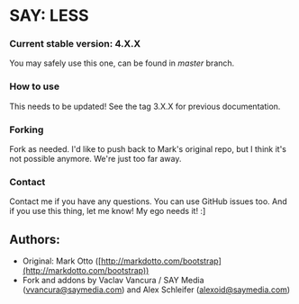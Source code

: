SAY: LESS
=========
	


### Current stable version: 4.X.X

You may safely use this one, can be found in _master_ branch.



### How to use

This needs to be updated! See the tag 3.X.X for previous documentation.



### Forking

Fork as needed. I'd like to push back to Mark's original repo, but I think it's not possible anymore. We're just too far away.



### Contact

Contact me if you have any questions. You can use GitHub issues too. And if you use this thing, let me know! My ego needs it! :]


	
## Authors:

* Original: Mark Otto ([http://markdotto.com/bootstrap](http://markdotto.com/bootstrap))
* Fork and addons by Vaclav Vancura / SAY Media ([vvancura@saymedia.com](mailto:vvancura@saymedia.com)) and Alex Schleifer ([alexoid@saymedia.com](mailto:alexoid@saymedia.com))